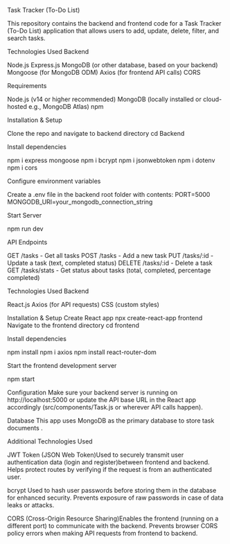 Task Tracker (To-Do List) 

This repository contains the backend and frontend code for a Task Tracker (To-Do List) application that allows users to add, update, delete, filter, and search tasks.

Technologies Used Backend

Node.js
Express.js
MongoDB (or other database, based on your backend)
Mongoose (for MongoDB ODM)
Axios (for frontend API calls)
CORS


Requirements

Node.js (v14 or higher recommended)
MongoDB (locally installed or cloud-hosted e.g., MongoDB Atlas)
npm 

Installation & Setup

Clone the repo and navigate to backend directory
cd Backend

Install dependencies

npm i express mongoose
npm i bcrypt
npm i jsonwebtoken
npm i dotenv   
npm i cors

Configure environment variables

Create a .env file in the backend root folder with contents:
PORT=5000
MONGODB_URI=your_mongodb_connection_string

Start Server

npm run dev

API Endpoints

GET /tasks - Get all tasks 
POST /tasks - Add a new task
PUT /tasks/:id - Update a task (text, completed status)
DELETE /tasks/:id - Delete a task
GET /tasks/stats - Get status about tasks (total, completed, percentage completed)



Technologies Used Backend

React.js
Axios (for API requests)
CSS (custom styles)

Installation & Setup
Create React app
npx create-react-app frontend
Navigate to the frontend directory
cd frontend


Install dependencies

npm install
npm i axios
npm install react-router-dom

Start the frontend development server

npm start

Configuration
Make sure your backend server is running on http://localhost:5000 or update the API base URL in the React app accordingly (src/components/Task.js or wherever API calls happen).

Database
This app uses MongoDB as the primary database to store task documents .


Additional Technologies Used

JWT Token (JSON Web Token)Used to securely transmit user authentication data (login and register)between frontend and backend.
Helps protect routes by verifying if the request is from an authenticated user.

bcrypt Used to hash user passwords before storing them in the database for enhanced security.
Prevents exposure of raw passwords in case of data leaks or attacks.

CORS (Cross-Origin Resource Sharing)Enables the frontend (running on a different port) to communicate with the backend.
Prevents browser CORS policy errors when making API requests from frontend to backend.




